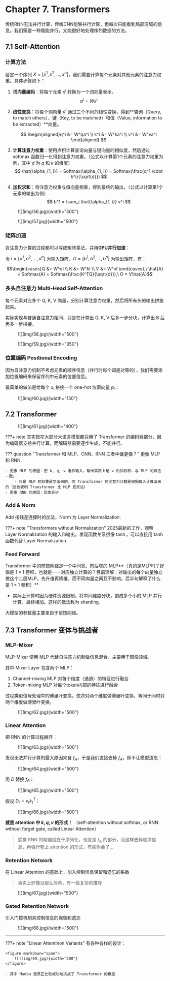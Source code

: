 # Chapter 7. Transformers

传统RNN无法并行计算，传统CNN能够并行计算，但每次只能看到局部区域的信息。我们需要一种既能并行，又能很好地处理序列数据的方法。

## 7.1 Self-Attention

### 计算方法

给定一个序列 $X = [x^1, x^2, ..., x^n]$，我们需要计算每个元素对其他元素的注意力权重。具体步骤如下：

1. **词向量编码**：将每个元素 $x^i$ 转换为一个词向量表示。
    $$ a^i = Wx^i $$
2. **线性变换**：将每个词向量 $a^i$ 通过三个不同的线性变换，得到**查询（Query, to match others）、键（Key, to be matched）和值（Value, information to be extracted）**向量。

    $$ \begin{aligned}q^i &= W^qa^i \\ k^i &= W^ka^i \\ v^i &= W^va^i \end{aligned} $$

3. **计算注意力权重**：使用点积计算查询向量与键向量的相似度，然后通过 softmax 函数归一化得到注意力权重。（公式以计算第1个元素的注意力权重为例，其中 $d$ 为 $q$ 和 $k$ 的维度）
    $$ \hat{\alpha_{1, i}} = Softmax(\alpha_{1, i}) = Softmax(\frac{q^1 \cdot k^i}{\sqrt{d}}) $$
4. **加权求和**：将注意力权重与值向量相乘，得到最终的输出。（公式以计算第1个元素的输出为例）
    $$ b^1 = \sum_i \hat{\alpha_{1, i}} v^i $$

<figure markdown="span">
    ![](img/56.jpg){width="500"}
</figure>

<figure markdown="span">
    ![](img/57.jpg){width="500"}
</figure>

### 矩阵加速

自注意力计算的过程都可以写成矩阵乘法，并用**GPU并行加速**：

令 $I = [a^1, a^2, ..., a^n]$ 为输入矩阵，$O = [b^1, b^2, ..., b^n]$ 为输出矩阵，有：

$$\begin{cases}Q &= W^qI \\ K &= W^kI \\ V &= W^vI \end{cases},\ \hat{A} = Softmax(A) = Softmax(\frac{K^TQ}{\sqrt{d}}),\ O = V\hat{A}$$

### 多头自注意力 Multi-Head Self-Attention

每个元素对应多个 Q, K, V 向量，分别计算注意力权重，然后将所有头的输出拼接起来。

实际实现与普通自注意力相同，只是在计算出 Q, K, V 后多一步分块，计算出 B 后再多一步拼接。

<figure markdown="span">
    ![](img/58.jpg){width="500"}
</figure>

<figure markdown="span">
    ![](img/59.jpg){width="350"}
</figure>

### 位置编码 Positional Encoding

因为自注意力机制不考虑元素的顺序信息（并行时每个词是对等的），我们需要添加位置编码来保留序列中元素的位置信息。

最简单的做法是给每个 $x_i$ 拼接一个 one-hot 位置向量 $p_i$：

<figure markdown="span">
    ![](img/60.jpg){width="150"}
</figure>

## 7.2 Transformer

<figure markdown="span">
    ![](img/61.jpg){width="400"}
</figure>

???+ note 
    其实现在大部分大语言模型都只用了 Transformer 的编码器部分，因为编码器支持并行计算，而解码器需要逐步生成，不能并行。

??? question "Transformer 和 MLP、CNN、RNN 三者中谁更像？"
    更像 MLP 和 RNN.
    
    - 更像 MLP 的原因：把 k, q, v 看作输入，输出实质上是 v 的加权和，与 MLP 的做法一致。
        - 只是 MLP 的权重是学出来的，而 Transformer 的注意力分数是根据输入计算出来的（这也表明 Transformer 比 MLP 更灵活）
    - 更像 RNN 的原因：后面会讲

### Add & Norm

Add 指残差连接时的加法，Norm 为 Layer Normalization.

???+ note "Transformers without Normalization"
    2025最新的工作，观察 Layer Normalization 的输入和输出，发现函数关系很像 $\tanh$，可以直接用 $\tanh$ 函数代替 Layer Normalization.

### Feed Forward

Transformer 中的前馈网络是一个中间宽、前后窄的 MLP**（真的是MLP吗？好像是 $1\times 1$ 卷积，也就是一一对应独立计算的？目前理解：对输出的每个向量独立做这个二层MLP，先升维再降维，而不同向量之间互不影响，后半句解释了什么是 $1 \times 1$ 卷积）**

- 实际上计算时因为硬件资源限制，将中间维度分块，割成多个小的 MLP 并行计算，最终相加。这样的做法称为 sharding.

大模型的参数量主要来自于前馈网络。

## 7.3 Transformer 变体与挑战者

### MLP-Mixer

MLP-Mixer 使用 MLP 代替自注意力机制做信息混合，主要用于图像领域。

其中 Mixer Layer 包含两个 MLP：

1. Channel-mixing MLP 对每个维度（通道）的特征进行融合
2. Token-mixing MLP 对每个token内部的特征进行融合

过程类似信号处理中的傅里叶变换，依次对两个维度做傅里叶变换，等同于同时对两个维度做傅里叶变换。

<figure markdown="span">
    ![](img/62.jpg){width="500"}
</figure>

### Linear Attention

把 RNN 的计算过程展开：

<figure markdown="span">
    ![](img/63.jpg){width="500"}
</figure>

发现无法并行计算的最大原因来自 $f_A$，于是我们直接去掉 $f_A$，即不让模型遗忘：

<figure markdown="span">
    ![](img/64.jpg){width="500"}
</figure>

用 $D$ 替换 $f_B$：

<figure markdown="span">
    ![](img/65.jpg){width="500"}
</figure>

假设 $D_t = v_tk_t^T$：

<figure markdown="span">
    ![](img/66.jpg){width="500"}
</figure>

**就是 attention 中 $k, q, v$ 的形式！** （self-attention without softmax, or RNN without forget gate, called Linear Attention）

> 感觉 RNN 的精髓就在于序列化，也就是 $f_A$ 的部分，而这样去掉顺序信息，再强行套上 attention 的形式，有些附会了...


### Retention Network

在 Linear Attention 的基础上，加入控制信息保留和遗忘的系数

> 事实上好像没那么简单，有一些复杂的推导

<figure markdown="span">
    ![](img/67.jpg){width="500"}
</figure>

### Gated Retention Network

引入门控机制来控制信息的保留和遗忘

<figure markdown="span">
    ![](img/68.jpg){width="500"}
</figure>

---

???+ note "Linear Attentinon Variants"
    有各种各样的设计：

    <figure markdown="span">
        ![](img/69.jpg){width="500"}
    </figure>

    - 其中 Mamba 是真正比较成功地挑战了 Transformer 的模型


